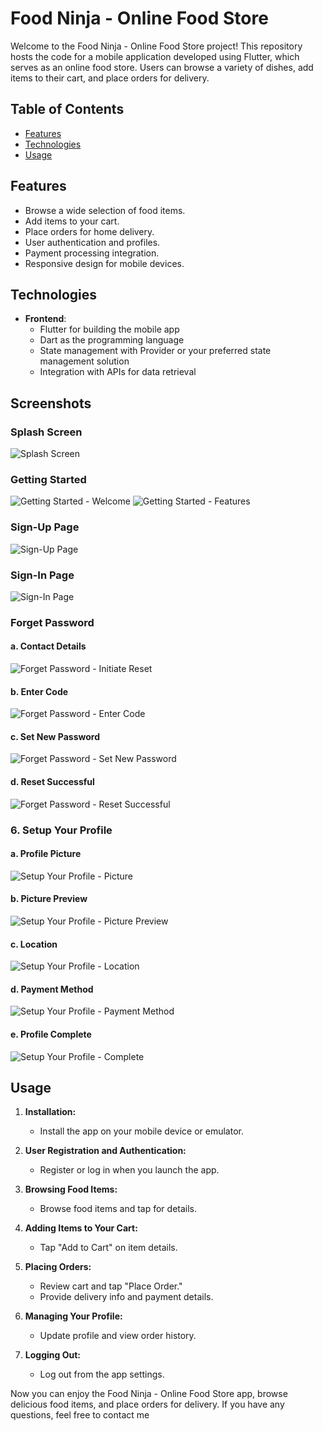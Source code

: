 # Food Ninja - Online Food Store

Welcome to the Food Ninja - Online Food Store project! This repository hosts the code for a mobile application developed using Flutter, which serves as an online food store. Users can browse a variety of dishes, add items to their cart, and place orders for delivery.

## Table of Contents
- [Features](#features)
- [Technologies](#technologies)
- [Usage](#usage)

## Features

- Browse a wide selection of food items.
- Add items to your cart.
- Place orders for home delivery.
- User authentication and profiles.
- Payment processing integration.
- Responsive design for mobile devices.

## Technologies

- **Frontend**:
  - Flutter for building the mobile app
  - Dart as the programming language
  - State management with Provider or your preferred state management solution
  - Integration with APIs for data retrieval
## Screenshots

### Splash Screen
![Splash Screen](/Splash.png)


### Getting Started
![Getting Started - Welcome](/GettingStarted1.png)
![Getting Started - Features](/GettingStarted2.png)


### Sign-Up Page
![Sign-Up Page](/SignUp.png)


### Sign-In Page
![Sign-In Page](/SignIn.png)

### Forget Password
#### a. Contact Details
![Forget Password - Initiate Reset](/ForgetPassword.png)


#### b. Enter Code
![Forget Password - Enter Code](/VerificationCode.png)


#### c. Set New Password
![Forget Password - Set New Password](/ResetPassword.png)


#### d. Reset Successful
![Forget Password - Reset Successful](/ResetSucces.png)


### 6. Setup Your Profile
#### a. Profile Picture
![Setup Your Profile - Picture](/SetUpProfile1.png)


#### b. Picture Preview
![Setup Your Profile - Picture Preview](/SetUpProfile2.png)


#### c. Location
![Setup Your Profile - Location](/SetUpProfile3.png)

#### d. Payment Method
![Setup Your Profile - Payment Method](/PaymentMethod.png)


#### e. Profile Complete
![Setup Your Profile - Complete](/SetUpProfile4.png)


## Usage

1. **Installation:**
   - Install the app on your mobile device or emulator.

2. **User Registration and Authentication:**
   - Register or log in when you launch the app.

3. **Browsing Food Items:**
   - Browse food items and tap for details.

4. **Adding Items to Your Cart:**
   - Tap "Add to Cart" on item details.

5. **Placing Orders:**
   - Review cart and tap "Place Order."
   - Provide delivery info and payment details.

6. **Managing Your Profile:**
   - Update profile and view order history.

7. **Logging Out:**
   - Log out from the app settings.

Now you can enjoy the Food Ninja - Online Food Store app, browse delicious food items, and place orders for delivery. If you have any questions, feel free to contact me

